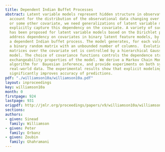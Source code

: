 ```yaml
---
title: Dependent Indian Buffet Processes
abstract: Latent variable models represent hidden structure in observational data.To
  account for the distribution of the observational data changing over time, space
  or some other covariate, we need generalizations of latent variable models that
  explicitly capture this dependency on the covariate. A variety of such generalizations
  has been proposed for latent variable models based on the Dirichlet process. We
  address dependency on covariates in binary latent feature models, by introducing
  a dependent Indian buffet process. The model generates, for each value of the covariate,
  a binary random matrix with an unbounded number of columns.  Evolution of the binary
  matrices over the covariate set is controlled by a hierarchical Gaussian process
  model. The choice of covariance functions controls the dependence structure and
  exchangeability properties of the model. We derive a Markov Chain Monte Carlo sampling
  algorithm for  Bayesian inference, and provide experiments on both synthetic and
  real-world data. The experimental results show that explicit modeling of dependencies
  significantly improves accuracy of predictions.
pdf: "./williamson10a/williamson10a.pdf"
layout: inproceedings
key: williamson10a
month: 0
firstpage: 924
lastpage: 931
origpdf: http://jmlr.org/proceedings/papers/v9/williamson10a/williamson10a.pdf
sections: 
authors:
- given: Sinead
  family: Williamson
- given: Peter
  family: Orbanz
- given: Zoubin
  family: Ghahramani
---
```

